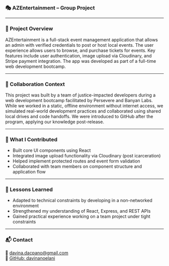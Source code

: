### 🎭 AZEntertainment – Group Project

---

### 📄 Project Overview
AZEntertainment is a full-stack event management application that allows an admin with verified credentials to post or host local events. The user experience allows users to browse, and purchase tickets for events. Key features include user authentication, image upload via Cloudinary, and Stripe payment integration. The app was developed as part of a full-time web development bootcamp.

---

### 👥 Collaboration Context
This project was built by a team of justice-impacted developers during a web development bootcamp facilitated by Persevere and Banyan Labs. While we worked in a static, offline environment without internet access, we simulated real-world development practices and collaborated using shared local drives and code handoffs. We were introduced to GitHub after the program, applying our knowledge post-release.

---

### 🧠 What I Contributed
- Built core UI components using React
- Integrated image upload functionality via Cloudinary (post icarceration)
- Helped implement protected routes and event form validation
- Collaborated with team members on component structure and application flow

---

### 🧭 Lessons Learned
- Adapted to technical constraints by developing in a non-networked environment
- Strengthened my understanding of React, Express, and REST APIs
- Gained practical experience working on a team project under tight constraints

---

### 📬 Contact
📧 [davina.dacpano@gmail.com](mailto:davina.dacpano@gmail.com)  
🔗 [GitHub: davinanoelani](https://github.com/davinanoelani)

